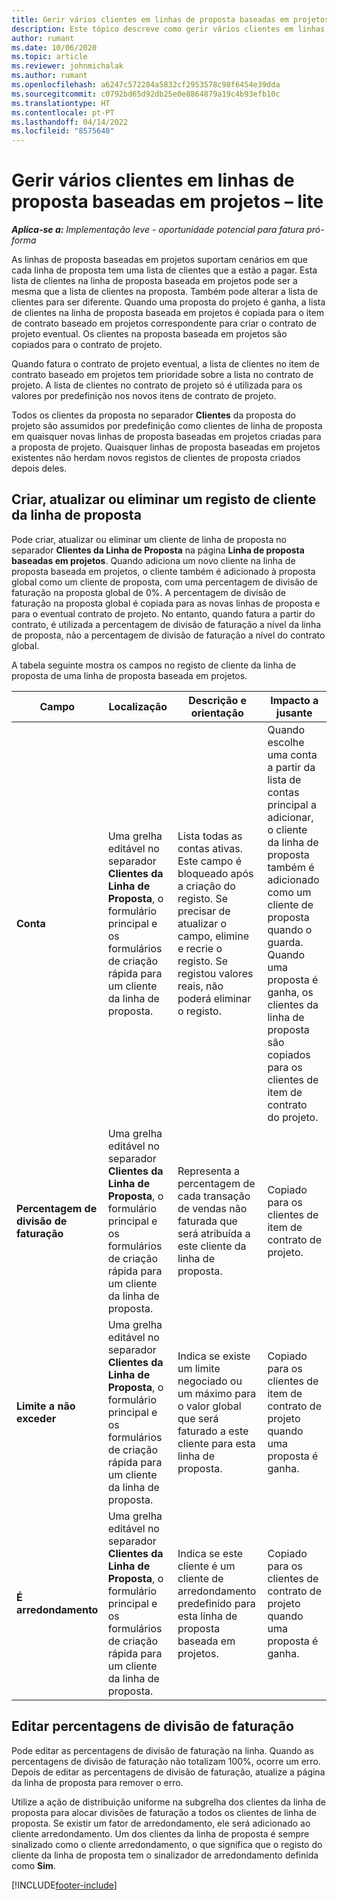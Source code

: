 ```yaml
---
title: Gerir vários clientes em linhas de proposta baseadas em projetos – lite
description: Este tópico descreve como gerir vários clientes em linhas de proposta baseadas em projetos.
author: rumant
ms.date: 10/06/2020
ms.topic: article
ms.reviewer: johnmichalak
ms.author: rumant
ms.openlocfilehash: a6247c572284a5832cf2953578c98f6454e39dda
ms.sourcegitcommit: c0792bd65d92db25e0e8864879a19c4b93efb10c
ms.translationtype: HT
ms.contentlocale: pt-PT
ms.lasthandoff: 04/14/2022
ms.locfileid: "8575640"
---
```

# <a name="manage-multiple-customers-on-project-based-quote-lines---lite"></a>Gerir vários clientes em linhas de proposta baseadas em projetos – lite

_**Aplica-se a:** Implementação leve - oportunidade potencial para fatura pró-forma_

As linhas de proposta baseadas em projetos suportam cenários em que cada linha de proposta tem uma lista de clientes que a estão a pagar. Esta lista de clientes na linha de proposta baseada em projetos pode ser a mesma que a lista de clientes na proposta. Também pode alterar a lista de clientes para ser diferente. Quando uma proposta do projeto é ganha, a lista de clientes na linha de proposta baseada em projetos é copiada para o item de contrato baseado em projetos correspondente para criar o contrato de projeto eventual. Os clientes na proposta baseada em projetos são copiados para o contrato de projeto.

Quando fatura o contrato de projeto eventual, a lista de clientes no item de contrato baseado em projetos tem prioridade sobre a lista no contrato de projeto. A lista de clientes no contrato de projeto só é utilizada para os valores por predefinição nos novos itens de contrato de projeto.

Todos os clientes da proposta no separador **Clientes** da proposta do projeto são assumidos por predefinição como clientes de linha de proposta em quaisquer novas linhas de proposta baseadas em projetos criadas para a proposta de projeto. Quaisquer linhas de proposta baseadas em projetos existentes não herdam novos registos de clientes de proposta criados depois deles.

## <a name="create-update-or-delete-a-quote-line-customer-record"></a>Criar, atualizar ou eliminar um registo de cliente da linha de proposta

Pode criar, atualizar ou eliminar um cliente de linha de proposta no separador **Clientes da Linha de Proposta** na página **Linha de proposta baseadas em projetos**. Quando adiciona um novo cliente na linha de proposta baseada em projetos, o cliente também é adicionado à proposta global como um cliente de proposta, com uma percentagem de divisão de faturação na proposta global de 0%. A percentagem de divisão de faturação na proposta global é copiada para as novas linhas de proposta e para o eventual contrato de projeto. No entanto, quando fatura a partir do contrato, é utilizada a percentagem de divisão de faturação a nível da linha de proposta, não a percentagem de divisão de faturação a nível do contrato global. 

A tabela seguinte mostra os campos no registo de cliente da linha de proposta de uma linha de proposta baseada em projetos.

| Campo | Localização | Descrição e orientação | Impacto a jusante |
| --- | --- | --- | --- |
| **Conta** | Uma grelha editável no separador **Clientes da Linha de Proposta**, o formulário principal e os formulários de criação rápida para um cliente da linha de proposta. | Lista todas as contas ativas. Este campo é bloqueado após a criação do registo. Se precisar de atualizar o campo, elimine e recrie o registo. Se registou valores reais, não poderá eliminar o registo. | Quando escolhe uma conta a partir da lista de contas principal a adicionar, o cliente da linha de proposta também é adicionado como um cliente de proposta quando o guarda. Quando uma proposta é ganha, os clientes da linha de proposta são copiados para os clientes de item de contrato do projeto. |
| **Percentagem de divisão de faturação** | Uma grelha editável no separador **Clientes da Linha de Proposta**, o formulário principal e os formulários de criação rápida para um cliente da linha de proposta. | Representa a percentagem de cada transação de vendas não faturada que será atribuída a este cliente da linha de proposta. | Copiado para os clientes de item de contrato de projeto. |
| **Limite a não exceder** | Uma grelha editável no separador **Clientes da Linha de Proposta**, o formulário principal e os formulários de criação rápida para um cliente da linha de proposta. | Indica se existe um limite negociado ou um máximo para o valor global que será faturado a este cliente para esta linha de proposta. | Copiado para os clientes de item de contrato de projeto quando uma proposta é ganha. |
| **É arredondamento** | Uma grelha editável no separador **Clientes da Linha de Proposta**, o formulário principal e os formulários de criação rápida para um cliente da linha de proposta. | Indica se este cliente é um cliente de arredondamento predefinido para esta linha de proposta baseada em projetos. | Copiado para os clientes de contrato de projeto quando uma proposta é ganha. |

## <a name="edit-billing-split-percentages"></a>Editar percentagens de divisão de faturação

Pode editar as percentagens de divisão de faturação na linha. Quando as percentagens de divisão de faturação não totalizam 100%, ocorre um erro. Depois de editar as percentagens de divisão de faturação, atualize a página da linha de proposta para remover o erro.

Utilize a ação de distribuição uniforme na subgrelha dos clientes da linha de proposta para alocar divisões de faturação a todos os clientes de linha de proposta. Se existir um fator de arredondamento, ele será adicionado ao cliente arredondamento. Um dos clientes da linha de proposta é sempre sinalizado como o cliente arredondamento, o que significa que o registo do cliente da linha de proposta tem o sinalizador de arredondamento definida como **Sim**. 


[!INCLUDE[footer-include](../../includes/footer-banner.md)]